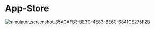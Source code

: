 # App-Store
![simulator_screenshot_35ACAFB3-BE3C-4E83-BE6C-6841CE275F2B](https://user-images.githubusercontent.com/94869017/173216895-1598ffb6-5a9a-4735-bfe8-893cba25ec30.png)
